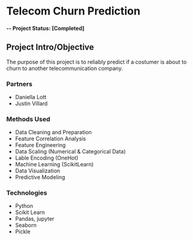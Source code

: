 # Telecom Churn Prediction

#### -- Project Status: [Completed]

## Project Intro/Objective
The purpose of this project is to reliably predict if a costumer is about to churn to another telecommunication company.

### Partners
* Daniella Lott
* Justin Villard

### Methods Used
* Data Cleaning and Preparation
* Feature Correlation Analysis
* Feature Engineering
* Data Scaling (Numerical & Categorical Data)
* Lable Encoding (OneHot)
* Machine Learning (ScikitLearn)
* Data Visualization
* Predictive Modeling

### Technologies
* Python
* Scikit Learn
* Pandas, jupyter
* Seaborn
* Pickle
